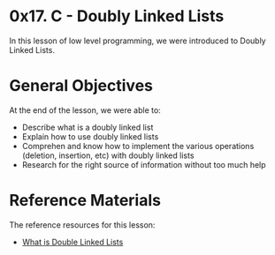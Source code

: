# 0x17. C - Doubly Linked Lists
In this lesson of low level programming, we were introduced to Doubly Linked Lists.

# General Objectives
At the end of the lesson, we were able to:

- Describe what is a doubly linked list
- Explain how to use doubly linked lists
- Comprehen and know how to implement the various operations (deletion, insertion, etc) with doubly linked lists
- Research for the right source of information without too much help

# Reference Materials
The reference resources for this lesson:
- [What is Double Linked Lists](https://intranet.alxswe.com/rltoken/C5_IRM981SVn8oA8RP3gag)
